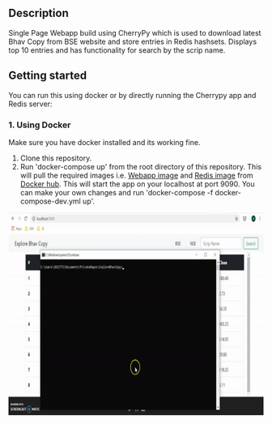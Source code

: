## Description
Single Page Webapp build using CherryPy which is used to download latest Bhav Copy from BSE website and store entries in Redis hashsets. Displays top 10 entries and has functionality for search by the scrip name.
## Getting started
You can run this using docker or by directly running the Cherrypy app and Redis server:
### 1. Using Docker
Make sure you have docker installed and its working fine.

1. Clone this repository.
2. Run 'docker-compose up' from the root directory of this repository. This will pull the required images i.e. [Webapp image](https://hub.docker.com/r/anshulgera/bhav_copy_app) and [Redis image](https://hub.docker.com/_/redis) from [Docker hub](https://hub.docker.com/). This will start the app on your localhost at port 9090.
You can make your own changes and run 'docker-compose -f docker-compose-dev.yml up'.
<p align="center">
    <img width="640" height="400" src="./app.gif">
</p>